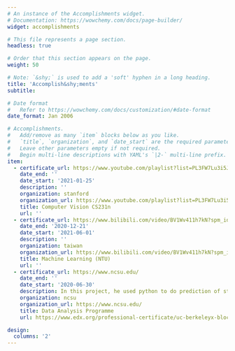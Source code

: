 ```yaml
---
# An instance of the Accomplishments widget.
# Documentation: https://wowchemy.com/docs/page-builder/
widget: accomplishments

# This file represents a page section.
headless: true

# Order that this section appears on the page.
weight: 50

# Note: `&shy;` is used to add a 'soft' hyphen in a long heading.
title: 'Accomplish&shy;ments'
subtitle:

# Date format
#   Refer to https://wowchemy.com/docs/customization/#date-format
date_format: Jan 2006

# Accomplishments.
#   Add/remove as many `item` blocks below as you like.
#   `title`, `organization`, and `date_start` are the required parameters.
#   Leave other parameters empty if not required.
#   Begin multi-line descriptions with YAML's `|2-` multi-line prefix.
item:
  - certificate_url: https://www.youtube.com/playlist?list=PL3FW7Lu3i5JvHM8ljYj-zLfQRF3EO8sYv
    date_end: ''
    date_start: '2021-01-25'
    description: ''
    organization: stanford
    organization_url: https://www.youtube.com/playlist?list=PL3FW7Lu3i5JvHM8ljYj-zLfQRF3EO8sYv
    title: Computer Vision CS231n
    url: ''
  - certificate_url: https://www.bilibili.com/video/BV1Wv411h7kN?spm_id_from=333.337.search-card.all.click&vd_source=ed351dc9285a910fe2a4cb0c85b46090
    date_end: '2020-12-21'
    date_start: '2021-06-01'
    description: ''
    organization: taiwan
    organization_url: https://www.bilibili.com/video/BV1Wv411h7kN?spm_id_from=333.337.search-card.all.click&vd_source=ed351dc9285a910fe2a4cb0c85b46090
    title: Machine Learning (NTU)
    url: ''
  - certificate_url: https://www.ncsu.edu/
    date_end: ''
    date_start: '2020-06-30'
    description: In this project, he used python to do prediction of stocks and used Tableau to do visualization. He got 100 points in the final presentation.
    organization: ncsu
    organization_url: https://www.ncsu.edu/
    title: Data Analysis Programme
    url: https://www.edx.org/professional-certificate/uc-berkeleyx-blockchain-fundamentals

design:
  columns: '2'
---
```

